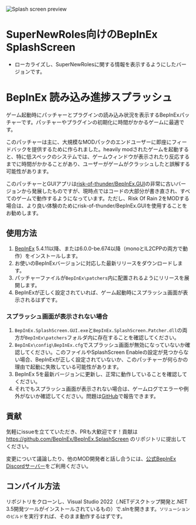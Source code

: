 ![Splash screen preview](https://github.com/BepInEx/BepInEx.SplashScreen/assets/39247311/07831558-91e7-48fa-a2de-fc3c6d29a731)

# SuperNewRoles向けのBepInEx SplashScreen
- ローカライズし、SuperNewRolesに関する情報を表示するようにしたバージョンです。


# BepInEx 読み込み進捗スプラッシュ
ゲーム起動時にパッチャーとプラグインの読み込み状況を表示するBepInExパッチャーです。パッチャーやプラグインの初期化に時間がかかるゲームに最適です。

このパッチャーは主に、大規模なMODパックのエンドユーザーに即座にフィードバックを提供するために作られました。heavily modされたゲームを起動すると、特に低スペックのシステムでは、ゲームウィンドウが表示されたり反応するまでに時間がかかることがあり、ユーザーがゲームがクラッシュしたと誤解する可能性があります。

このパッチャーとGUIアプリは[risk-of-thunder/BepInEx.GUI](https://github.com/risk-of-thunder/BepInEx.GUI)の非常に古いバージョンから発展したものですが、現時点ではコードの大部分が書き直され、すべてのゲームで動作するようになっています。ただし、Risk Of Rain 2をMODする場合は、より良い体験のためにrisk-of-thunder/BepInEx.GUIを使用することをお勧めします。

## 使用方法
1. [BepInEx](https://github.com/BepInEx/BepInEx) 5.4.11以降、または6.0.0-be.674以降（monoとIL2CPPの両方で動作）をインストールします。
2. お使いのBepInExバージョンに対応した最新リリースをダウンロードします。
3. パッチャーファイルが`BepInEx\patchers`内に配置されるようにリリースを展開します。
4. BepInExが正しく設定されていれば、ゲーム起動時にスプラッシュ画面が表示されるはずです。

### スプラッシュ画面が表示されない場合
1. `BepInEx.SplashScreen.GUI.exe`と`BepInEx.SplashScreen.Patcher.dll`の両方が`BepInEx\patchers`フォルダ内に存在することを確認してください。
2. `BepInEx\config\BepInEx.cfg`でスプラッシュ画面が無効になっていないか確認してください。このファイルやSplashScreen Enableの設定が見つからない場合、BepInExが正しく設定されていないか、このパッチャーが何らかの理由で起動に失敗している可能性があります。
3. BepInEx 5を最新バージョンに更新し、正常に動作していることを確認してください。
4. それでもスプラッシュ画面が表示されない場合は、ゲームログでエラーや例外がないか確認してください。問題は[GitHub](https://github.com/BepInEx/BepInEx.SplashScreen/issues)で報告できます。

## 貢献
気軽にissueを立てていただき、PRも大歓迎です！貢献は https://github.com/BepInEx/BepInEx.SplashScreen のリポジトリに提出してください。

変更について議論したり、他のMOD開発者と話し合うには、[公式BepInEx Discordサーバー](https://discord.gg/MpFEDAg)をご利用ください。

## コンパイル方法
リポジトリをクローンし、Visual Studio 2022（.NETデスクトップ開発と.NET 3.5開発ツールがインストールされているもの）で.slnを開きます。`ソリューションのビルド`を実行すれば、そのまま動作するはずです。
